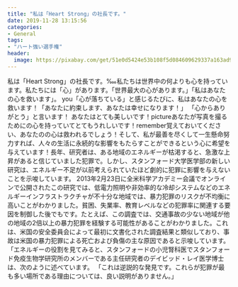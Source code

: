 ```yaml
---
title: "‬私は「Heart Strong」の社長です。"
date: 2019-11-28 13:15:56
categories:
- General
tags:
- "ハート強い選手権"
header:
  image: https://pixabay.com/get/51e0d5424e53b108f5d084609629337a163ad9ed504c704c722b72d5934ec65c_1280.jpg
---
```


‬私は「Heart Strong」の社長です。‱‬私たちは世界中の何よりも心を持っています。私たちには「心」があります。「世界最大の心があります。」「私はあなたの心を救います」。 you「心が落ちている」と感じるたびに、私はあなたの心を救います！‬「あなたに約束します、あなたは幸せになります！」 「心からありがとう」と言います！ ‪あなたはとても美しいです！‬pictureあなたが写真を撮るために‪の心を持っていてとてもうれしいです！‬remember覚えておいてください、‪あなたの‪の心は救われるでしょう！‬そして、私が最善を尽くして一生懸命努力すれば、人々の生活に永続的な影響をもたらすことができるという心に希望を与えています！長年、研究者は、ある地域のエネルギーが枯渇すると、急激な上昇があると信じていました犯罪で。しかし、スタンフォード大学医学部の新しい研究は、エネルギー不足が以前考えられていたほど劇的に犯罪に影響を与えないことを示唆しています。 2013年2月23日に全米科学アカデミー会議でオンラインで公開されたこの研究では、低電力照明や非効率的な冷却システムなどのエネルギーインフラストラクチャが不十分な地域では、暴力犯罪のリスクが不均衡に高いことがわかりました。貧困、失業率、教育レベルなどの犯罪率に関連する要因を制御した後でもです。たとえば、この調査では、交通事故の少ない地域が他の地域の2倍以上の暴力犯罪を経験する可能性があることがわかりました。これは、米国の安全委員会によって最初に文書化された調査結果と類似しており、事故は米国の暴力犯罪による死亡および負傷の主な原因であると示唆しています。「エネルギーの役割を見てみると、スタンフォードの小児腎科医でスタンフォード免疫生物学研究所のメンバーである主任研究者のデイビッド・レイ医学博士は、次のように述べています。 「これは逆説的な発見です。これらが犯罪が最も多い場所である理由については、良い説明がありません。」
